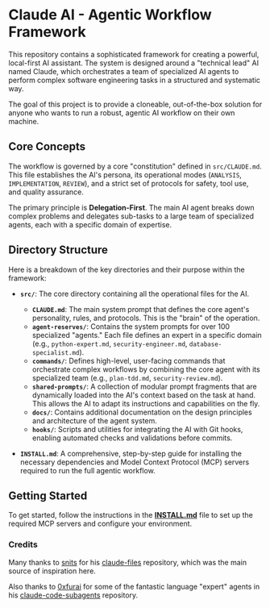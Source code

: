 # Claude AI - Agentic Workflow Framework

This repository contains a sophisticated framework for creating a powerful, local-first AI assistant. The system is designed around a "technical lead" AI named Claude, which orchestrates a team of specialized AI agents to perform complex software engineering tasks in a structured and systematic way.

The goal of this project is to provide a cloneable, out-of-the-box solution for anyone who wants to run a robust, agentic AI workflow on their own machine.

## Core Concepts

The workflow is governed by a core "constitution" defined in `src/CLAUDE.md`. This file establishes the AI's persona, its operational modes (`ANALYSIS`, `IMPLEMENTATION`, `REVIEW`), and a strict set of protocols for safety, tool use, and quality assurance.

The primary principle is **Delegation-First**. The main AI agent breaks down complex problems and delegates sub-tasks to a large team of specialized agents, each with a specific domain of expertise.

## Directory Structure

Here is a breakdown of the key directories and their purpose within the framework:

-   **`src/`**: The core directory containing all the operational files for the AI.
    -   **`CLAUDE.md`**: The main system prompt that defines the core agent's personality, rules, and protocols. This is the "brain" of the operation.
    -   **`agent-reserves/`**: Contains the system prompts for over 100 specialized "agents." Each file defines an expert in a specific domain (e.g., `python-expert.md`, `security-engineer.md`, `database-specialist.md`).
    -   **`commands/`**: Defines high-level, user-facing commands that orchestrate complex workflows by combining the core agent with its specialized team (e.g., `plan-tdd.md`, `security-review.md`).
    -   **`shared-prompts/`**: A collection of modular prompt fragments that are dynamically loaded into the AI's context based on the task at hand. This allows the AI to adapt its instructions and capabilities on the fly.
    -   **`docs/`**: Contains additional documentation on the design principles and architecture of the agent system.
    -   **`hooks/`**: Scripts and utilities for integrating the AI with Git hooks, enabling automated checks and validations before commits.

-   **`INSTALL.md`**: A comprehensive, step-by-step guide for installing the necessary dependencies and Model Context Protocol (MCP) servers required to run the full agentic workflow.

## Getting Started

To get started, follow the instructions in the **[INSTALL.md](INSTALL.md)** file to set up the required MCP servers and configure your environment.


### Credits

Many thanks to [snits](https://github.com/snits) for his
[claude-files](https://github.com/snits/claude-files) repository, which was the
main source of inspiration here.

Also thanks to [0xfurai](https://github.com/0xfurai) for some of the fantastic
language "expert" agents in his
[claude-code-subagents](https://github.com/0xfurai/claude-code-subagents)
repository.
